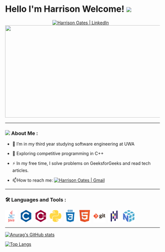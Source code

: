 # Hello I'm Harrison Welcome! <img src="https://media.giphy.com/media/WUlplcMpOCEmTGBtBW/giphy.gif" width="30">


<div id = "badge" align = "center">
  <a href="https://www.linkedin.com/in/oatesharrison/" target="_blank"><img alt="Harrison Oates | LinkedIn" src="https://img.shields.io/badge/LinkedIn-blueviolet?logo=linkedin&logoColor=white" /></a> &nbsp;
  <img src="https://komarev.com/ghpvc/?username=Oatesha&style=flat-square&color=blueviolet" alt=""/>
  
</div>

<div align="center">
  <img src="https://media.giphy.com/media/dWesBcTLavkZuG35MI/giphy.gif" width="600" height="300"/>
</div>




---

### <img src="https://media.giphy.com/media/WUlplcMpOCEmTGBtBW/giphy.gif" width="30"/> About Me :
- :telescope: I’m in my third year studying software engineering at UWA


- :seedling: Exploring competitive programming in C++


- :zap: In my free time, I solve problems on GeeksforGeeks and read tech articles.


- :mailbox:How to reach me: <a href="mailto:oatesha@gmail.com" target="_blank"><img alt="Harrison Oates | Gmail" src="https://img.shields.io/badge/Gmail-D14836?style=flat&logo=gmail&logoColor=white" /></a> &nbsp;

---

### :hammer_and_wrench: Languages and Tools :
<div>
  <img src="https://github.com/devicons/devicon/blob/master/icons/java/java-original-wordmark.svg" title="Java" alt="Java" width="40" height="40"/>&nbsp;
  <img src="https://github.com/devicons/devicon/blob/master/icons/c/c-plain.svg" title="C" alt="C" width="40" height="40"/>&nbsp;
  <img src="https://github.com/devicons/devicon/blob/master/icons/cplusplus/cplusplus-plain.svg" title="C++" alt="C++" width="40" height="40"/>&nbsp;
  <img src= "https://github.com/devicons/devicon/blob/master/icons/python/python-plain.svg" title="Python" alt="Python" width="40" height="40"/>&nbsp;
  <img src="https://github.com/devicons/devicon/blob/master/icons/css3/css3-plain-wordmark.svg"  title="CSS3" alt="CSS" width="40" height="40"/>&nbsp;
  <img src="https://github.com/devicons/devicon/blob/master/icons/html5/html5-original.svg" title="HTML5" alt="HTML" width="40" height="40"/>&nbsp;
  <img src="https://github.com/devicons/devicon/blob/master/icons/git/git-original-wordmark.svg" title="Git" **alt="Git" width="40" height="40"/>&nbsp;
  <img src="https://github.com/devicons/devicon/blob/master/icons/pandas/pandas-original.svg" title="Pandas" alt="Pandas" width="40" height="40"/>&nbsp;
  <img src="https://github.com/devicons/devicon/blob/master/icons/numpy/numpy-original.svg" title="Numpy" alt="Numpy" width="40" height="40"/>&nbsp;
  
</div>


---
[![Anurag's GitHub stats](https://github-readme-stats.vercel.app/api?username=Oatesha&count_private=true&show_icons=true&theme=tokyonight)](https://github.com/anuraghazra/github-readme-stats)


[![Top Langs](https://github-readme-stats.vercel.app/api/top-langs/?username=Oatesha&count_private=true&theme=tokyonight)](https://github.com/anuraghazra/github-readme-stats)
